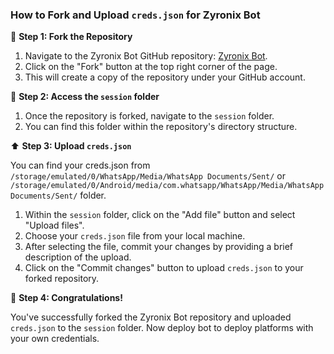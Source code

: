 ### How to Fork and Upload `creds.json` for Zyronix Bot

🔗 **Step 1: Fork the Repository**

1. Navigate to the Zyronix Bot GitHub repository: [Zyronix Bot](https://github.com/mznking/ZyronixBot/fork).
2. Click on the "Fork" button at the top right corner of the page.
3. This will create a copy of the repository under your GitHub account.

📂 **Step 2: Access the `session` folder**

1. Once the repository is forked, navigate to the `session` folder.
2. You can find this folder within the repository's directory structure.

⬆️ **Step 3: Upload `creds.json`**

You can find your creds.json from `/storage/emulated/0/WhatsApp/Media/WhatsApp Documents/Sent/` or `/storage/emulated/0/Android/media/com.whatsapp/WhatsApp/Media/WhatsApp Documents/Sent/` folder.

1. Within the `session` folder, click on the "Add file" button and select "Upload files".
2. Choose your `creds.json` file from your local machine.
3. After selecting the file, commit your changes by providing a brief description of the upload.
4. Click on the "Commit changes" button to upload `creds.json` to your forked repository.

🎉 **Step 4: Congratulations!**

You've successfully forked the Zyronix Bot repository and uploaded `creds.json` to the `session` folder. Now deploy bot to deploy platforms with your own credentials.
